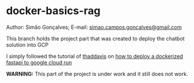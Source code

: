 # docker-basics-rag
Author: Simão Gonçalves; E-mail: simao.campos.goncalves@gmail.com<br>

This branch holds the project part that was created to deploy the chatbot solution into GCP<br>

I simply followed the tutorial of [thaddavis](https://github.com/thaddavis) on [how to deploy a dockerized fastapi to google cloud run](https://github.com/thaddavis/how-to-deploy-a-dockerized-fastapi-to-google-cloud-run)

**WARNING:** This part of the project is under work and it still does not work.<br>
